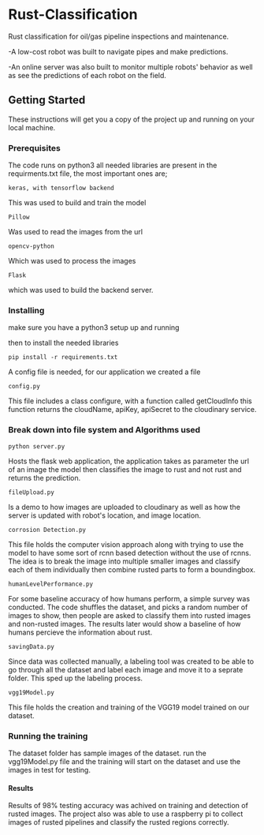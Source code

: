 # Rust-Classification
Rust classification for oil/gas pipeline inspections and maintenance.

-A low-cost robot was built to navigate pipes and make predictions.

-An online server was also built to monitor multiple robots' behavior as well as see the predictions of each robot on the field.

## Getting Started

These instructions will get you a copy of the project up and running on your local machine.

### Prerequisites

The code runs on python3
all needed libraries are present in the requirments.txt file,
the most important ones are;

```
keras, with tensorflow backend
```
This was used to build and train the model

```
Pillow
```
Was used to read the images from the url

```
opencv-python
```
Which was used to process the images


```
Flask
```
which was used to build the backend server.


### Installing



make sure you have a python3 setup up and running

then to install the needed libraries

```
pip install -r requirements.txt
```

A config file is needed, for our application we created a file
```
config.py
```
This file includes a class configure, with a function called getCloudInfo
this function returns the cloudName, apiKey, apiSecret to the cloudinary service.

### Break down into file system and Algorithms used


```
python server.py
```
Hosts the flask web application,
the application takes as parameter the url of an image the model then classifies the image to rust and not rust and returns the prediction.

```
fileUpload.py
```
Is a demo to how images are uploaded to cloudinary as well as how the server is updated with robot's location, and image location.

```
corrosion Detection.py
```
This file holds the computer vision approach along with trying to use the model to have some sort of rcnn based detection without the use of rcnns.
The idea is to break the image into multiple smaller images and classify each of them individually then combine rusted parts to form a boundingbox.

```
humanLevelPerformance.py
```
For some baseline accuracy of how humans perform, a simple survey was conducted.
The code shuffles the dataset, and picks a random number of images to show, then people are asked to classify them into rusted images and non-rusted images. The results later would show a baseline of how humans percieve the information about rust.


```
savingData.py
```
Since data was collected manually, a labeling tool was created to be able to go through all the dataset and label each image and move it to a seprate folder.
This sped up the labeling process.


```
vgg19Model.py
```
This file holds the creation and training of the VGG19 model trained on our dataset.




### Running the training
The dataset folder has sample images of the dataset.
run the vgg19Model.py file and the training will start on the dataset and use the images in test for testing.





#### Results
Results of 98% testing accuracy was achived on training and detection of rusted images.
The project also was able to use a raspberry pi to collect images of rusted pipelines and classify the rusted regions correctly.


